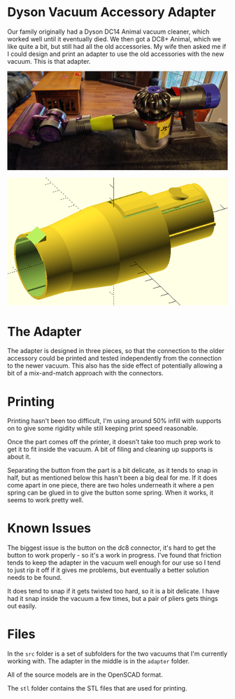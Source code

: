 # Dyson Vacuum Accessory Adapter

Our family originally had a Dyson DC14 Animal vacuum cleaner, which worked well until it eventually died.  We then got a
DC8+ Animal, which we like quite a bit, but still had all the old accessories.  My wife then asked me if I could design
and print an adapter to use the old accessories with the new vacuum.  This is that adapter.  

![Connected](./img/connected.jpg)

![Rendered](./img/render.png)

# The Adapter

The adapter is designed in three pieces, so that the connection to the older accessory could be printed and tested
independently from the connection to the newer vacuum.  This also has the side effect of potentially allowing a bit of a
mix-and-match approach with the connectors.

# Printing

Printing hasn't been too difficult, I'm using around 50% infill with supports on to give some rigidity while still
keeping print speed reasonable.  

Once the part comes off the printer, it doesn't take too much prep work to get it to fit inside the vacuum.  A bit of
filing and cleaning up supports is about it.

Separating the button from the part is a bit delicate, as it tends to snap in half, but as mentioned below this hasn't
been a big deal for me.  If it does come apart in one piece, there are two holes underneath it where a pen spring can be
glued in to give the button some spring.  When it works, it seems to work pretty well.

# Known Issues

The biggest issue is the button on the dc8 connector, it's hard to get the button to work properly - so it's a work in
progress.  I've found that friction tends to keep the adapter in the vacuum well enough for our use so I tend to just
rip it off if it gives me problems, but eventually a better solution needs to be found.

It does tend to snap if it gets twisted too hard, so it is a bit delicate.  I have had it snap inside the vacuum a few
times, but a pair of pliers gets things out easily.

# Files

In the `src` folder is a set of subfolders for the two vacuums that I'm currently working with.  The adapter in the
middle is in the `adapter` folder.

All of the source models are in the OpenSCAD format.

The `stl` folder contains the STL files that are used for printing.